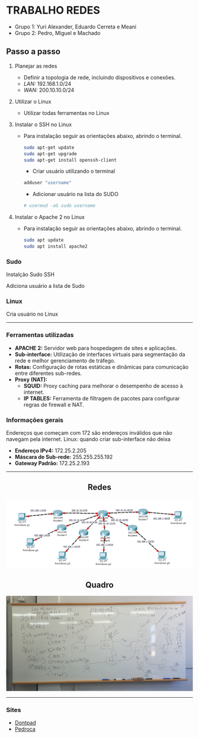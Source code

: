# TRABALHO REDES

- Grupo 1: Yuri Alexander, Eduardo Cerreta e Meani 
- Grupo 2: Pedro, Miguel e Machado

## Passo a passo
1. Planejar as redes
   - Definir a topologia de rede, incluindo dispositivos e conexões.
   - _LAN:_   192.168.1.0/24
   - _WAN:_   200.10.10.0/24
2. Utilizar o Linux
   - Utilizar todas ferramentas no Linux

3. Instalar o SSH no Linux
   - Para instalação seguir as orientações abaixo, abrindo o terminal.
     ```bash
     sudo apt-get update
     sudo apt-get upgrade
     sudo apt-get install openssh-client
     ```
     - Criar usuário utilizando o terminal
     ```bash
     adduser "username"
     ```
     - Adicionar usuário na lista do SUDO
     ```bash
     # usermod -aG sudo username
     ```
4. Instalar o Apache 2 no Linux
   - Para instalação seguir as orientações abaixo,  abrindo o terminal.
     ```bash
     sudo apt update
     sudo apt install apache2
     ```




### Sudo

Instalção Sudo SSH


Adiciona usuário a lista de Sudo


### Linux

Cria usuário no Linux




---

### Ferramentas utilizadas
- **APACHE 2:** Servidor web para hospedagem de sites e aplicações.
- **Sub-interface:** Utilização de interfaces virtuais para segmentação da rede e melhor gerenciamento de tráfego.
- **Rotas:** Configuração de rotas estáticas e dinâmicas para comunicação entre diferentes sub-redes.
- **Proxy (NAT):**
  - **SQUID:** Proxy caching para melhorar o desempenho de acesso à internet.
  - **IP TABLES:** Ferramenta de filtragem de pacotes para configurar regras de firewall e NAT.

### Informações gerais
Endereços que começam com 172 são endereços inválidos que não navegam pela internet.
Linux: quando criar sub-interface não deixa 

- **Endereço IPv4:** 172.25.2.205
- **Máscara de Sub-rede:** 255.255.255.192
- **Gateway Padrão:** 172.25.2.193

---

<h2 align="center">Redes</h2>
<p align="center">
    <img src="redes.png" alt="redes">
</p>

<h2 align="center">Quadro</h2>
<p align="center">
    <img src="quadro.jpeg" alt="quadro">
</p>

---

### Sites
- [Dontpad](https://dontpad.com/grupodosfalhosprogramadores)
- [Pedroca](http://pedr0xh.free.nf)
